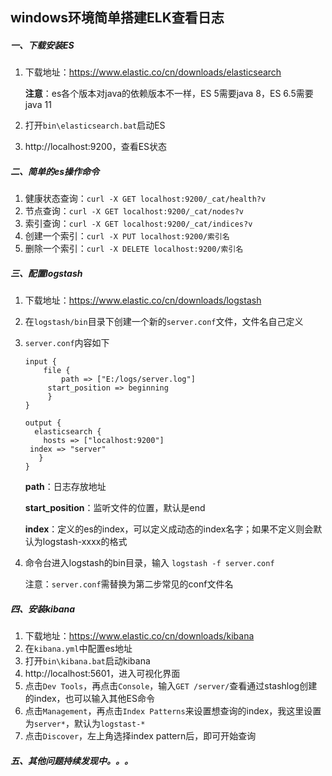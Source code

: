 ## windows环境简单搭建ELK查看日志

##### 一、下载安装ES

1. 下载地址：https://www.elastic.co/cn/downloads/elasticsearch

   **注意**：es各个版本对java的依赖版本不一样，ES 5需要java 8，ES 6.5需要java 11

2. 打开`bin\elasticsearch.bat`启动ES

3. http://localhost:9200，查看ES状态

##### 二、简单的es操作命令

1. 健康状态查询：`curl -X GET localhost:9200/_cat/health?v`
2. 节点查询：`curl -X GET localhost:9200/_cat/nodes?v`
3. 索引查询：`curl -X GET localhost:9200/_cat/indices?v`
4. 创建一个索引：`curl -X PUT localhost:9200/索引名`
5. 删除一个索引：`curl -X DELETE localhost:9200/索引名`

##### 三、配置logstash

1. 下载地址：https://www.elastic.co/cn/downloads/logstash

2. 在`logstash/bin`目录下创建一个新的`server.conf`文件，文件名自己定义

3. `server.conf`内容如下

   ```
   input {
       file {
           path => ["E:/logs/server.log"]	
   		start_position => beginning
        }
   }
   
   output { 
     elasticsearch { 
       hosts => ["localhost:9200"]
   	index => "server"
      }
   }
   ```

   **path**：日志存放地址

   **start_position**：监听文件的位置，默认是end

   **index**：定义的es的index，可以定义成动态的index名字；如果不定义则会默认为logstash-xxxx的格式

4. 命令台进入logstash的bin目录，输入 `logstash -f server.conf`

   注意：`server.conf`需替换为第二步常见的conf文件名

##### 四、安装kibana

1. 下载地址：https://www.elastic.co/cn/downloads/kibana
2. 在`kibana.yml`中配置es地址
3. 打开`bin\kibana.bat`启动kibana
4. http://localhost:5601，进入可视化界面
5. 点击`Dev Tools`，再点击`Console`，输入`GET /server/`查看通过stashlog创建的index，也可以输入其他ES命令
6. 点击`Management`，再点击`Index Patterns`来设置想查询的index，我这里设置为`server*`，默认为`logstast-*`
7. 点击`Discover`，左上角选择index pattern后，即可开始查询

##### 五、其他问题持续发现中。。。

